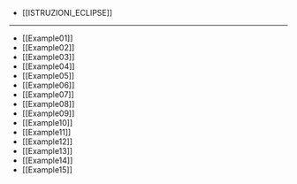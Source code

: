 - [[ISTRUZIONI_ECLIPSE]]

---

- [[Example01]]
- [[Example02]]
- [[Example03]]
- [[Example04]]
- [[Example05]]
- [[Example06]]
- [[Example07]]
- [[Example08]]
- [[Example09]]
- [[Example10]]
- [[Example11]]
- [[Example12]]
- [[Example13]]
- [[Example14]]
- [[Example15]]